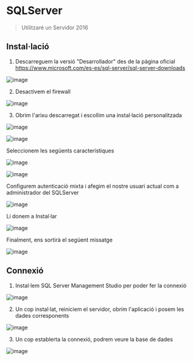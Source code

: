 # SQLServer
> Utilitzaré un Servidor 2016
## Instal·lació
1. Descarreguem la versió "Desarrollador" des de la pàgina oficial https://www.microsoft.com/es-es/sql-server/sql-server-downloads 

![image](https://user-images.githubusercontent.com/79662843/154494451-ef725179-f638-4400-a396-79a4f8b8180e.png)

2. Desactivem el firewall

![image](https://user-images.githubusercontent.com/79662843/154496721-3789b8d2-89ba-4ad7-b133-e35aecbfc4d8.png)

3. Obrim l'arixu descarregat i escollim una instal·lació personalitzada


![image](https://user-images.githubusercontent.com/79662843/154496458-460dd0bf-4a44-461d-8a94-11898ffa1148.png)

![image](https://user-images.githubusercontent.com/79662843/154496857-594606d5-c76f-4f51-91ea-ce671f10bf82.png)

  Seleccionem les següents característiques

![image](https://user-images.githubusercontent.com/79662843/154497214-891c33d5-f192-4388-bb20-083f641512f2.png)

![image](https://user-images.githubusercontent.com/79662843/154497351-36731696-0ac2-4079-a484-4d6f9f8e242a.png)

Configurem autenticació mixta i afegim el nostre usuari actual com a administrador del SQLServer

![image](https://user-images.githubusercontent.com/79662843/154497867-b881750c-3b44-4fbe-8414-99964e497692.png)

Li donem a Instal·lar

![image](https://user-images.githubusercontent.com/79662843/154498398-2cdecf65-213d-46c7-950f-f7bce1948331.png)

Finalment, ens sortirà el següent missatge

![image](https://user-images.githubusercontent.com/79662843/154499098-b3532d9a-0f9e-45a7-ab80-aed67fd29c47.png)

## Connexió

1. Instal·lem SQL Server Management Studio per poder fer la connexió

  ![image](https://user-images.githubusercontent.com/79662843/154496208-3243575f-ef1c-4daa-957c-6364904cc9ab.png)
  
2. Un cop instal·lat, reiniciem el servidor, obrim l'aplicació i posem les dades corresponents

  ![image](https://user-images.githubusercontent.com/79662843/154500178-98ad47b5-6dbe-428c-9660-e7473faf699e.png)

3. Un cop establerta la connexió, podrem veure la base de dades

  ![image](https://user-images.githubusercontent.com/79662843/154500448-289aabc3-3f7d-470f-817d-7f51f29c620f.png)
